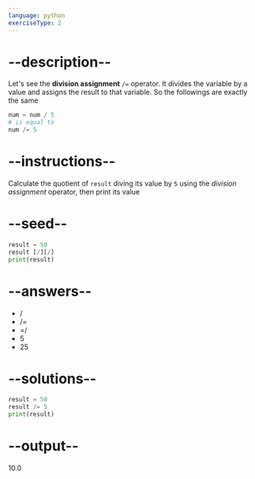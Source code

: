 ```yaml
---
language: python
exerciseType: 2
---
```


# --description--

Let's see the **division assignment** `/=` operator.
It divides the variable by a value and assigns the result to that variable.
So the followings are exactly the same
```python
num = num / 5
# is equal to
num /= 5
```

# --instructions--

Calculate the quotient of `result` diving its value by `5` using the *division assignment* operator, then print its value

# --seed--

```python
result = 50
result [/][/]
print(result)
```

# --answers--

- / 
- /= 
- =/ 
- 5
- 25

# --solutions--

```python
result = 50
result /= 5
print(result)
```

# --output--

10.0

